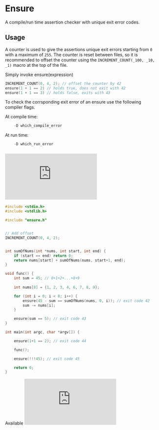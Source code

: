 # Ensure

A compile/run time assertion checker with unique exit error codes.

## Usage
A counter is used to give the assertions unique exit errors
starting from `0` with a maximum of `255`. The counter is reset between 
files, so it is recommended to offset the counter using the
`INCREMENT_COUNT(_100, _10, _1)` macro at the top of the file. 


Simply invoke ensure(expression) 
```c
INCREMENT_COUNT(0, 4, 2); // offset the counter by 42 
ensure(1 + 1 == 2) // holds true, does not exit with 42 
ensure(1 + 1 == 3) // holds false, exits with 43 
```

To check the corrsponding exit error of an ensure use the following 
compiler flags.

At compile time: 
```c
    -D which_compile_error
```
At run time:
```c
    -D which_run_error
```
### ![Sample](https://github.com/Bgabri/Ensure/blob/main/sample.c)
```C
#include <stdio.h>
#include <stdlib.h>

#include "ensure.h"


// Add offset
INCREMENT_COUNT(0, 4, 2);


int sumOfNums(int *nums, int start, int end) {
    if (start == end) return 0;
    return nums[start] + sumOfNums(nums, start+1, end);
}

void func() {
    int sum = 45; // 0+1+2+...+8+9
    
    int nums[8] = {1, 2, 3, 4, 6, 7, 8, 9};

    for (int i = 0; i < 8; i++) {
        ensure(45 - sum == sumOfNums(nums, 0, i)); // exit code 42
        sum -= nums[i];
    }

    ensure(sum == 5); // exit code 43
}

int main(int argc, char *argv[]) {

    ensure(1+1 == 2); // exit code 44

    func();

    ensure(!!!45); // exit code 45

    return 0;
}
```
Available ![here](https://github.com/Bgabri/Ensure/blob/main/sample.c)
